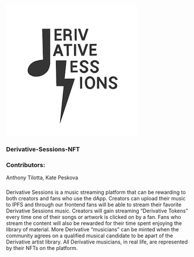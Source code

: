 ![](Frontend/images/ds.jpeg)

### Derivative-Sessions-NFT

###

### Contributors:
Anthony Tilotta, Kate Peskova

###

Derivative Sessions is a music streaming platform that can be rewarding to both creators and fans who use the dApp. Creators can upload their music to IPFS and through our frontend fans will be able to stream their favorite Derivative Sessions music. Creators will gain streaming “Derivative Tokens” every time one of their songs or artwork is clicked on by a fan. Fans who stream the content will also be rewarded for their time spent enjoying the library of material. More Derivative “musicians” can be minted when the community agrees on a qualified musical candidate to be apart of the Derivative artist library. All Derivative musicians, in real life, are represented by their NFTs on the platform.
